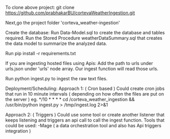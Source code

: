 To clone above project:
git clone https://github.com/prabhakarBU/cortevaWeatherIngestion.git

Next,go the project folder 'corteva_weather-ingestion'

Create the database:
Run Data-Model.sql to create the database and tables required.
Run the Stored Procedure weatherDataSummary.sql that creates the data model to summarize the analyzed data.

Run pip install -r requirements.txt

If you are ingesting hosted files using Apis:
Add the path to urls under urls.json under 'urls' node array.
Our ingest function will read those urls.

Run python ingest.py to ingest the raw text files.

Deployment/Scheduling:
Approach 1: ( Cron based )
Could create cron jobs that run in 10 minute intervals ( depending on how often the files are put on the server )
eg. */10 * * * * cd /corteva_weather_ingestion && /usr/bin/python ingest.py > /tmp/ingest.log 2>&1

Approach 2: ( Triggers )
Could use some tool or create another listener that keeps listening and triggers an api call to call 
the ingest function.
Tools that could be used:
-Mage ( a data orchestration tool and also has Api triggers integration )